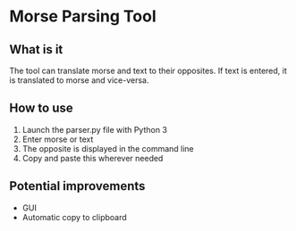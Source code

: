# Morse Parsing Tool
## What is it
The tool can translate morse and text to their opposites. If text is entered, it is translated to morse and vice-versa.

## How to use
1. Launch the parser.py file with Python 3
1. Enter morse or text
1. The opposite is displayed in the command line
1. Copy and paste this wherever needed

## Potential improvements
- GUI
- Automatic copy to clipboard
